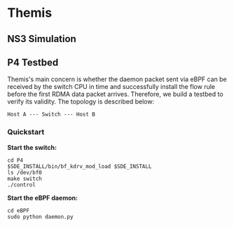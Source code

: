 # Themis
## NS3 Simulation
## P4 Testbed
Themis's main concern is whether the daemon packet sent via eBPF can be received by the switch CPU in time and successfully install the flow rule before the first RDMA data packet arrives. Therefore, we build a testbed to verify its validity. The topology is described below:

```
Host A --- Switch --- Host B
```

### Quickstart
**Start the switch:**

```
cd P4
$SDE_INSTALL/bin/bf_kdrv_mod_load $SDE_INSTALL
ls /dev/bf0
make switch
./control
```

**Start the eBPF daemon:**

```
cd eBPF
sudo python daemon.py
```